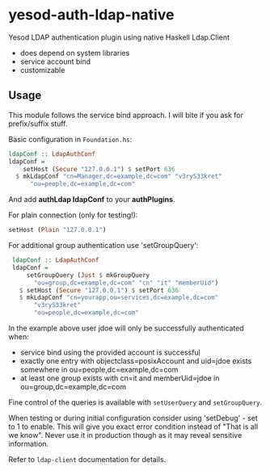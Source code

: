 # yesod-auth-ldap-native
Yesod LDAP authentication plugin using native Haskell Ldap.Client

* does depend on system libraries
* service account bind
* customizable

## Usage

This module follows the service bind approach. I will bite if you ask for prefix/suffix stuff.

Basic configuration in `Foundation.hs`:
```haskell
ldapConf :: LdapAuthConf
ldapConf = 
    setHost (Secure "127.0.0.1") $ setPort 636
  $ mkLdapConf "cn=Manager,dc=example,dc=com" "v3ryS33kret"
      "ou=people,dc=example,dc=com"
```

 And add __authLdap ldapConf__ to your __authPlugins__.

 For plain connection (only for testing!):
```haskell
setHost (Plain "127.0.0.1")
```

 For additional group authentication use 'setGroupQuery':
```haskell
 ldapConf :: LdapAuthConf
 ldapConf = 
     setGroupQuery (Just $ mkGroupQuery
       "ou=group,dc=example,dc=com" "cn" "it" "memberUid")
   $ setHost (Secure "127.0.0.1") $ setPort 636
   $ mkLdapConf "cn=yourapp,ou=services,dc=example,dc=com"
       "v3ryS33kret"
       "ou=people,dc=example,dc=com"
```

In the example above user jdoe will only be successfully authenticated when:

* service bind using the provided account is successful
* exactly one entry with objectclass=posixAccount and uid=jdoe exists somewhere in ou=people,dc=example,dc=com
* at least one group exists with cn=it and memberUid=jdoe in ou=group,dc=example,dc=com

Fine control of the queries is available with `setUserQuery` and `setGroupQuery`.

When testing or during initial configuration consider using 'setDebug' - set to 1 to enable. This will
give you exact error condition instead of "That is all we know". Never use it in production though as it
may reveal sensitive information.
 
Refer to `ldap-client` documentation for details.
